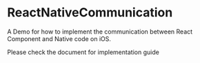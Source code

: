 # ReactNativeCommunication
A Demo for how to implement the communication between React Component and Native code on iOS.

Please check the document for implementation guide
